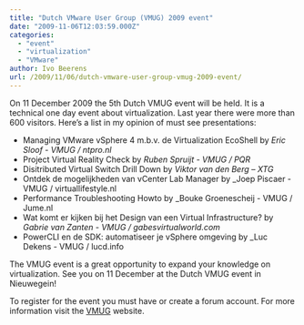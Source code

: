 ```yaml
---
title: "Dutch VMware User Group (VMUG) 2009 event"
date: "2009-11-06T12:03:59.000Z"
categories: 
  - "event"
  - "virtualization"
  - "VMware"
author: Ivo Beerens
url: /2009/11/06/dutch-vmware-user-group-vmug-2009-event/
---
```


On 11 December 2009 the 5th Dutch VMUG event will be held. It is a technical one day event about virtualization. Last year there were more than 600 visitors. Here’s a list in my opinion of must see presentations:
- Managing VMware vSphere 4 m.b.v. de Virtualization EcoShell by _Eric Sloof - VMUG / ntpro.nl_
- Project Virtual Reality Check by _Ruben Spruijt - VMUG / PQR_
- Disitributed Virtual Switch Drill Down by _Viktor van den Berg – XTG_
- Ontdek de mogelijkheden van vCenter Lab Manager by _Joep Piscaer - VMUG / virtuallifestyle.nl
- Performance Troubleshooting Howto by _Bouke Groenescheij - VMUG / Jume.nl
- Wat komt er kijken bij het Design van een Virtual Infrastructure? by _Gabrie van Zanten - VMUG / gabesvirtualworld.com_ 
- PowerCLI en de SDK: automatiseer je vSphere omgeving by _Luc Dekens - VMUG / lucd.info

The VMUG event is a great opportunity to expand your knowledge on virtualization. See you on 11 December at the Dutch VMUG event in Nieuwegein! 

To register for the event you must have or create a forum account. For more information visit the [VMUG](https://vmugnl.nl/) website.
